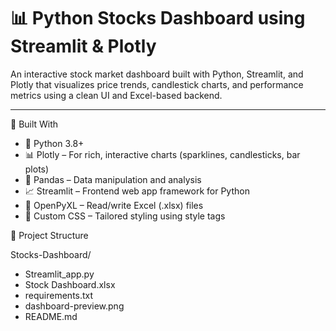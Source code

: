 # 📊 Python Stocks Dashboard using Streamlit & Plotly

An interactive stock market dashboard built with Python, Streamlit, and Plotly that visualizes price trends, candlestick charts, and performance metrics using a clean UI and Excel-based backend.

---

 🧠 Built With

- 🐍 Python 3.8+
- 📊 Plotly – For rich, interactive charts (sparklines, candlesticks, bar plots)
- 🧾 Pandas – Data manipulation and analysis
- 📈 Streamlit – Frontend web app framework for Python
- 📁 OpenPyXL – Read/write Excel (.xlsx) files
- 🎨 Custom CSS – Tailored styling using style tags


 📂 Project Structure

Stocks-Dashboard/
 - Streamlit_app.py                  
 - Stock Dashboard.xlsx              
 - requirements.txt                
 - dashboard-preview.png
 - README.md                        
